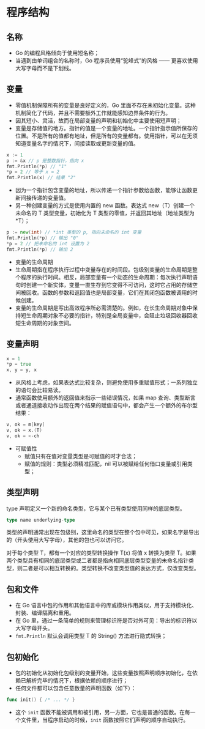 # 程序结构

## 名称

- Go 的编程风格倾向于使用短名称；
- 当遇到由单词组合的名称时，Go 程序员使用“驼峰式”的风格 —— 更喜欢使用大写字母而不是下划线。

## 变量

- 零值机制保障所有的变量是良好定义的，Go 里面不存在未初始化变量。这种机制简化了代码，并且不需要额外工作就能感知边界条件的行为。
- 因其短小、灵活，故而在局部变量的声明和初始化中主要使用短声明；
- 变量是存储值的地方。指针的值是一个变量的地址。一个指针指示值所保存的位置。不是所有的值都有地址，但是所有的变量都有。使用指针，可以在无须知道变量名字的情况下，间接读取或更新变量的值。

```go
x := 1
p := &x // p 是整数指针，指向 x
fmt.Println(*p) // "1"
*p = 2 // 等于 x = 2
fmt.Println(x) // 结果 "2"
```

- 因为一个指针包含变量的地址，所以传递一个指针参数给函数，能够让函数更新间接传递的变量值。
- 另一种创建变量的方式是使用内置的 new 函数。表达式 new（T）创建一个未命名的 T 类型变量，初始化为 T 类型的零值，并返回其地址（地址类型为 *T）；

```go
p := new(int) // *int 类型的 p, 指向未命名的 int 变量
fmt.Println(*p) // 输出 "0"
*p = 2 // 把未命名的 int 设置为 2
fmt.Println(*p) // 输出 2
```

- 变量的生命周期
- 生命周期指在程序执行过程中变量存在的时间段。包级别变量的生命周期是整个程序的执行时间。相反，局部变量有一个动态的生命周期：每次执行声明语句时创建一个新实体，变量一直生存到它变得不可访问，这时它占用的存储空间被回收。函数的参数和返回值也是局部变量，它们在其闭包函数被调用的时候创建。
- 变量的生命周期是写出高效程序所必需清楚的。例如，在长生命周期对象中保持短生命周期对象不必要的指针，特别是全局变量中，会阻止垃圾回收器回收短生命周期的对象空间。

## 变量声明

```go
x = 1
*p = true
x, y = y, x
```

- 从风格上考虑，如果表达式比较复杂，则避免使用多重赋值形式；一系列独立的语句会比较易读。
- 通常函数使用额外的返回值来指示一些错误情况，如果 map 查询、类型断言或者通道接收动作出现在两个结果的赋值语句中，都会产生一个额外的布尔型结果：

```go
v, ok = m[key]
v, ok = x.(T)
v, ok = <-ch
```

- 可赋值性
  - 赋值只有在值对变量类型是可赋值的时才合法；
  - 赋值的规则：类型必须精准匹配，nil 可以被赋给任何借口变量或引用类型；

## 类型声明

type 声明定义一个新的命名类型，它与某个已有类型使用同样的底层类型。

```go
type name underlying-type
```

类型的声明通常出现在包级别，这里命名的类型在整个包中可见，如果名字是导出的（开头使用大写字母），其他的包也可以访问它。

对于每个类型 T，都有一个对应的类型转换操作 T(x) 将值 x 转换为类型 T。如果两个类型具有相同的底层类型或二者都是指向相同底层类型变量的未命名指针类型，则二者是可以相互转换的。类型转换不改变类型值的表达方式，仅改变类型。

## 包和文件

- 在 Go 语言中包的作用和其他语言中的库或模块作用类似，用于支持模块化、封装、编译隔离和重用。
- 在 Go 里，通过一条简单的规则来管理标识符是否对外可见：导出的标识符以大写字母开头。
- `fmt.Println` 默认会调用类型 T 的 String() 方法进行隐式转换；

## 包初始化

- 包的初始化从初始化包级别的变量开始，这些变量按照声明顺序初始化，在依赖已解析完毕的情况下，根据依赖的顺序进行；
- 任何文件都可以包含任意数量的声明函数（如下）：

```go
func init() { /* ... */ }
```

- 这个 `init` 函数不能被调用和被引用，另一方面，它也是普通的函数。在每一个文件里，当程序启动的时候，`init` 函数按照它们声明的顺序自动执行。
